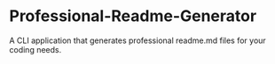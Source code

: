 # Professional-Readme-Generator
A CLI application that generates professional readme.md files for your coding needs.
